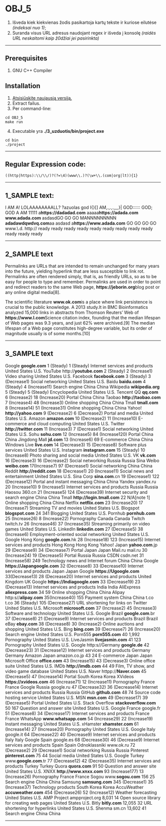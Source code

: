 # OBJ_5
1. Išveda kiek kiekvienas žodis pasikartoja kartų tekste ir kuriose eilutėse *(indeksai nuo 1)*;
2. Suranda visus URL adresus naudojant regex ir išveda į konsolę *(raidės URL neskaitomi kaip ž0džiai jei pasirinkta)*
---
## Prerequisites
1. GNU C++ Compiler

## Installation
1. [Atsisiūskite naujausią versiją.](https://github.com/Effanuel/OBJ_5/releases/tag/v1.0)
2. Extract failus.
3. Per command-line:
```
cd OBJ_5
make run
```
4. Executable yra **./3_uzduotis/bin/project.exe**
```
cd bin
./project
```
---
## Regular Expression code:
```Regex
((http|https):\\/\\/)?(?=\4)(www\\.)?(\w+\\.(com|org|lt)){1}
```

---

## 1_SAMPLE text:
I AM A! LOLAAAAAAAALL? ?azuolas god
I{}[] AM,.,.,.,,,,}| GOD:::::: GOD; GOD
A AM 11111
a<b>https<nolink>://dadadad.com</b>
aaaaa<b>https<nolink>://adada.com</b>
<b>www<nolink>.adada.com</b> asdasdGO GO GO MANNNNNNNNN
<b>adadawdqwdvq.com</b>aa asdasd
a<b>https<nolink>://www<nolink>.adada.com</b> GO GO GO GO 
www<nolink>\.\\.d.
http://
ready ready
ready ready
ready ready
ready ready
ready ready
ready ready
  
---

## 2_SAMPLE text
Permalinks are URLs that are intended
to remain unchanged for many years into
the future, yielding hyperlink that are
less susceptible to link rot. Permalinks 
are often rendered simply, that is, as 
friendly URLs, so as to be easy for 
people to type and remember. Permalinks 
are used in order to point and redirect readers to 
the same Web page, <b>https<nolink>://jeborin.org</b>blog post or any online digital media[8].

The scientific literature <b>www<nolink>.ok.com</b>is a place where 
link persistence is crucial to the public 
knowledge. A 2013 study.lt in BMC Bioinformatics 
analyzed 15,000 links in abstracts from Thomson 
Reuters’ Web of <b>https<nolink>://www<nolink>.l.com</b>Science citation index, founding
that the median lifespan of Web pages was 9.3 years,
and just 62% were archived.[9] The median lifespan 
of a Web page constitutes high-degree variable,
but its order of magnitude usually is of some months.[10]
  
---

## 3_SAMPLE text
Google	<b>google.com</b>	1 (Steady)	1 (Steady)	Internet services and products	United States U.S.
YouTube	http<nolink>://<b>youtube.com</b>	2 (Steady)	2 (Increase1)	Video sharing	United States U.S.
Facebook	<b>facebook.com</b>	3 (Steady)	3 (Decrease1)	Social networking	United States U.S.
Baidu	<b>baidu.com</b>	4 (Steady)	4 (Increase11)	Search engine	China China
Wikipedia	<b>wikipedia.org</b>	5 (Steady)	5 (Steady)	Encyclopedia	United States U.S.
Tencent QQ	<b>qq.com</b>	6 (Increase2)	18 (Increase20)	Portal	China China
Taobao	<b>http<nolink>://taobao.com</b>	7 (Increase4)	48 (Increase3)	Online shopping	China China
Tmall	<b>tmall.com</b>	8 (Increase14)	51 (Increase31)	Online shopping	China China
Yahoo!	<b>http<nolink>://yahoo.com</b>	9 (Decrease2)	6 (Decrease2)	Portal and media	United States U.S.
Amazon	<b>amazon.com</b>	10 (Decrease2)	11 (Increase10)	E-commerce and cloud computing	United States U.S.
Twitter	<b>http<nolink>://twitter.com</b>	11 (Increase3)	7 (Decrease1)	Social networking	United States U.S.
Sohu	<b>sohu.com</b>	12 (Increase5)	84 (Increase120)	Portal	China China
Jingdong Mall	<b>jd.com</b>	13 (Increase6)	69	E-commerce	China China
Windows Live	<b>live.com</b>	14 (Decrease3)	15 (Decrease8)	Software plus services	United States U.S.
Instagram	<b>instagram.com</b>	15 (Steady)	10 (Increase8)	Photo sharing and social media	United States U.S.
VK	<b>vk.com</b>	16 (Decrease3)	16 (Decrease2)	Social networking	Russia Russia
Sina Weibo	<b>weibo.com</b>	17(Increase7)	97 (Decrease1)	Social networking	China China
Reddit	<b>http<nolink>://reddit.com</b>	18 (Decrease1)	20 (Increase11)	Social news and entertainment	United States U.S.
Sina Corp	<b>sina.com</b>.cn	19 (Decrease1)	122 (Decrease12)	Portal and instant messaging	China China
Yandex	yandex.ru	20 (Increase10)	9 (Increase5)	Internet services and products	Russia Russia
Haosou	360.cn	21 (Increase5)	124 (Decrease39)	Internet security and search engine	China China
Tmall	<b>http<nolink>://login.tmall.com</b>	22	N/A[note 1]	Online shopping	China China
Netflix	<b>netflix.com</b>	23 (Increase20)	17 (Increase7)	Streaming TV and movies	United States U.S.
Blogspot	<b>blogspot.com</b>	24	341	Blogging	United States U.S.
Pornhub	<b>pornhub.com</b>	25 (Increase26)	8 (Increase22)	Pornography	Canada Canada
Twitch	twitch.tv	26 (Increase46)	37 (Increase35)	Streaming primarily on video games	United States U.S.
LinkedIn	<b>linkedin.com</b>	27 (Decrease5)	38 (Increase6)	Employment-oriented social networking	United States U.S.
Google Hong Kong	<b>google.com</b>.hk	28 (Increase18)	123 (Increase15)	Internet services and products	Hong Kong Hong Kong
Yahoo! Japan	<b>yahoo.com</b>.jp	29 (Decrease9)	34 (Decrease7)	Portal	Japan Japan
Mail.ru	mail.ru	30 (Increase24)	19 (Decrease5)	Portal	Russia Russia
CSDN	csdn.net	31 (Increase58)	249	Technology news and Internet forum	China China
Google <b>https:<nolink>//Japangoogle.com</b>	32 (Decrease8)	33 (Decrease10)	Internet services and products	Japan Japan
Google <b>https:<nolink>//Ugoogle.com</b>	33(Decrease13)	28 (Decrease20)	Internet services and products	United Kingdom UK
Google <b>https:<nolink>//Indiagoogle.com</b>	33 (Decrease19)	23 (Decrease13)	Internet services and products	India India
AliExpress	<b>aliexpress.com</b>	34	59	Online shopping	China China
Alipay	http:s/<nolink>/<b>alipay.com</b>	35(Increase40)	155	Payment system	China China
t.co	t.co	36 (Steady)	105 (Decrease27)	URL shortening for links on Twitter	United States U.S.
Microsoft	<b>microsoft.com</b>	37 (Increase2)	45 (Increase3)	Software and technology	United States U.S.
Google Brazil	<b>google.com</b>.br	37 (Decrease8)	21 (Decrease9)	Internet services and products	Brazil Brazil
eBay	<b>ebay.com</b>	38 (Decrease8)	30 (Increase2)	Online auctions and shopping	United States U.S.
Bing	<b>bing.com</b>	39 (Decrease7)	26 (Increase20)	Search engine	United States U.S.
Porn555	<b>porn555.com</b>	40	1,992	Pornography	United States U.S.
LiveJasmin	<b>livejasmin.com</b>	41	123	Pornography	United States U.S.
Google http:s<nolink>//Germany	<b>google.de</b>	42 (Decrease23)	31 (Decrease12)	Internet services and products	Germany Germany
Amazon Japan	amazon.co.jp	43	24	E-commerce	Japan Japan
Microsoft Office	<b>office.com</b>	43 (Increase15)	43 (Decrease3)	Online office suite	United States U.S.
IMDb	<b>http<nolink>://imdb.com</b>	44	49	Film, TV show, and video game database	United States U.S.
Naver	httpp://<b>Naver.com</b>	45 (Decrease5)	47 (Increase14)	Portal	South Korea Korea
XVideos	<b>https<nolink>://xvideos.com</b>	46 (Increase71)	12 (Increase11)	Pornography	France France
Google Russia	google.ru	47 (Decrease32)	36 (Decrease14)	Internet services and products	Russia Russia
GitHub	<b>github.com</b>	48	74	Source code hosting service	United States U.S.
MSN	<b>msn.com</b>	49 (Decrease17)	39 (Decrease5)	Portal	United States U.S.
Stack Overflow	<b>stackoverflow.com</b>	50	167	Question and answer site	United States U.S.
Google France	google.fr	51 (Decrease8)	34 (Decrease17)	Internet services and products	France France
WhatsApp	<b>www<nolink>.whatsapp.com</b>	54 (Increase29)	22 (Increase19)	Instant messaging	United States U.S.
xHamster	<b>xhamster.com</b>	61 (Increase14)	27 (Increase20)	Pornography	United States U.S.
Google Italy	google.it	64 (Decrease22)	40 (Decrease9)	Internet services and products	Italy Italy
Google Spain	google.es	68 (Decrease30)	46 (Decrease9)	Internet services and products	Spain Spain
Odnoklassniki	www<nolink>.ok.ru	72 (Decrease2)	29 (Decrease1)	Social networking	Russia Russia
Pinterest	<b>pinterest.com</b>	75	44	Social media	United States U.S.
Google Turkey	www<nolink>.<b>google.com</b>.tr	77 (Decrease12)	42 (Decrease35)	Internet services and products	Turkey Turkey
Quora	<b>quora.com</b>	91	50	Question and answer site	United States U.S.
XNXX	<b>http<nolink>://www<nolink>.xnxx.com</b>	93 (Increase177)	13 (Increase26)	Pornography	France France
Sogou	www<nolink>.<b>sogou.com</b>	156	25	Search engine	China China
Samsung	<b>samsung.com</b>	345 (Decrease1)	35 (Increase37)	Technology products	South Korea Korea
AccuWeather	<b>accuweather.com</b>	454 (Decrease26)	52 (Increase12)	Weather forecasting	United States U.S.
AMP Project	ampproject.org	8,031	14	Open source library for creating web pages	United States U.S.
Bitly	<b>bitly.com</b>	12,055	32	URL shortening for hyperlinks	United States U.S.
Shenma	sm.cn	13,602	41	Search engine	China China

---

  
